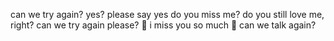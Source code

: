 can we try again?
yes? 
please say yes
do you miss me?
do you still love me, right?
can we try again please? 🥹
i miss you so much 🥹
can we talk again?
